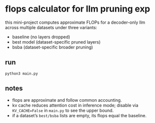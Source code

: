 # flops calculator for llm pruning exp

this mini-project computes approximate FLOPs for a decoder-only llm across multiple datasets under three variants:

- baseline (no layers dropped)
- best model (dataset-specific pruned layers)
- bsba (dataset-specific broader pruning)

## run

```
python3 main.py
```

## notes

- flops are approximate and follow common accounting.
- kv cache reduces attention cost in inference mode; disable via `KV_CACHE=False` in `main.py` to see the upper bound.
- if a dataset’s `best/bsba` lists are empty, its flops equal the baseline.
